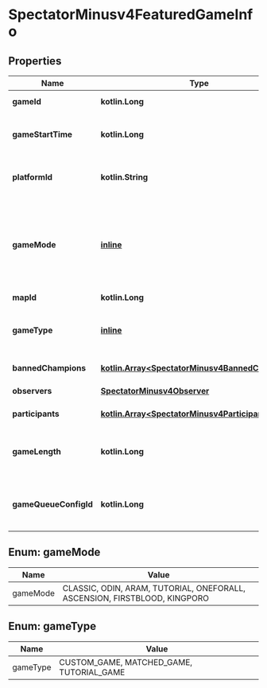 
# SpectatorMinusv4FeaturedGameInfo

## Properties
Name | Type | Description | Notes
------------ | ------------- | ------------- | -------------
**gameId** | **kotlin.Long** | The ID of the game |  [optional]
**gameStartTime** | **kotlin.Long** | The game start time represented in epoch milliseconds |  [optional]
**platformId** | **kotlin.String** | The ID of the platform on which the game is being played |  [optional]
**gameMode** | [**inline**](#GameModeEnum) | The game mode              (Legal values:  CLASSIC,  ODIN,  ARAM,  TUTORIAL,  ONEFORALL,  ASCENSION,  FIRSTBLOOD,  KINGPORO) |  [optional]
**mapId** | **kotlin.Long** | The ID of the map |  [optional]
**gameType** | [**inline**](#GameTypeEnum) | The game type              (Legal values:  CUSTOM_GAME,  MATCHED_GAME,  TUTORIAL_GAME) |  [optional]
**bannedChampions** | [**kotlin.Array&lt;SpectatorMinusv4BannedChampion&gt;**](SpectatorMinusv4BannedChampion.md) | Banned champion information |  [optional]
**observers** | [**SpectatorMinusv4Observer**](SpectatorMinusv4Observer.md) | The observer information |  [optional]
**participants** | [**kotlin.Array&lt;SpectatorMinusv4Participant&gt;**](SpectatorMinusv4Participant.md) | The participant information |  [optional]
**gameLength** | **kotlin.Long** | The amount of time in seconds that has passed since the game started |  [optional]
**gameQueueConfigId** | **kotlin.Long** | The queue type (queue types are documented on the Game Constants page) |  [optional]


<a name="GameModeEnum"></a>
## Enum: gameMode
Name | Value
---- | -----
gameMode | CLASSIC, ODIN, ARAM, TUTORIAL, ONEFORALL, ASCENSION, FIRSTBLOOD, KINGPORO


<a name="GameTypeEnum"></a>
## Enum: gameType
Name | Value
---- | -----
gameType | CUSTOM_GAME, MATCHED_GAME, TUTORIAL_GAME



